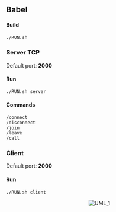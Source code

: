 ## Babel

#### Build
```BASH
./RUN.sh
```

### Server TCP
Default port: **2000**

#### Run
```BASH
./RUN.sh server
```

#### Commands
```
/connect
/disconnect
/join
/leave
/call
```

### Client
Default port: **2000**

#### Run
```BASH
./RUN.sh client
```

<p align="center">
    <a><img src="https://raw.githubusercontent.com/EpitechPromo2024/B-CPP-500-LYN-5-1-babel-martin.rougeron/master/resources/UML_1.png" alt="UML_1"></a>
</p>